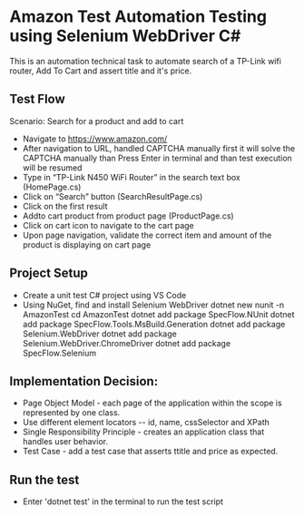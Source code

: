 # Amazon Test Automation Testing using Selenium WebDriver C#

This is an automation technical task to automate search of a TP-Link wifi router, Add To Cart and assert title and it's price.

## Test Flow
Scenario: Search for a product and add to cart
 - Navigate to https://www.amazon.com/
 - After navigation to URL, handled CAPTCHA manually first it will solve the CAPTCHA manually than Press Enter in terminal and than test execution will be resumed
 - Type in “TP-Link N450 WiFi Router” in the search text box (HomePage.cs)
 - Click on “Search” button (SearchResultPage.cs)
 - Click on the first result 
 - Addto cart product from product page (ProductPage.cs)
 - Click on cart icon to navigate to the cart page 
 - Upon page navigation, validate the correct item and amount of the product is displaying on cart page

## Project Setup
 - Create a unit test C# project using VS Code
  - Using NuGet, find and install Selenium WebDriver
 dotnet new nunit -n AmazonTest
 cd AmazonTest
 dotnet add package SpecFlow.NUnit
 dotnet add package SpecFlow.Tools.MsBuild.Generation
 dotnet add package Selenium.WebDriver
 dotnet add package Selenium.WebDriver.ChromeDriver
 dotnet add package SpecFlow.Selenium

## Implementation Decision:
  - Page Object Model - each page of the application within the scope is represented by one class.
  - Use different element locators -- id, name, cssSelector and XPath
  - Single Responsibility Principle - creates an application class that handles user behavior. 
  - Test Case - add a test case that asserts ttitle and price as expected.
  
## Run the test
 - Enter 'dotnet test' in the terminal to run the test script
